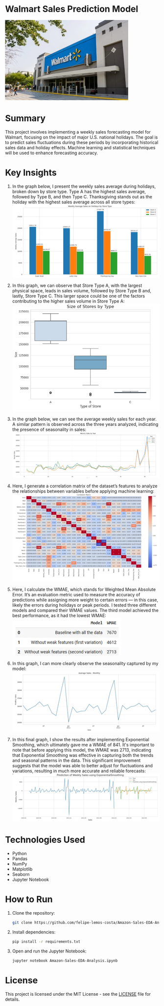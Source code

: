 # Walmart Sales Prediction Model
![0_walmart_logo](images/0_walmart_logo.jpg)

# Summary
This project involves implementing a weekly sales forecasting model for Walmart, focusing on the impact of major U.S. national holidays. The goal is to predict sales fluctuations during these periods by incorporating historical sales data and holiday effects. Machine learning and statistical techniques will be used to enhance forecasting accuracy.

# Key Insights
1. In the graph below, I present the weekly sales average during holidays, broken down by store type. Type A has the highest sales average, followed by Type B, and then Type C. Thanksgiving stands out as the holiday with the highest sales average across all store types:
![1_weekly_average_sales_on_holidays_by_store_type](images/1_weekly_average_sales_on_holidays_by_store_type.jpg)

2. In this graph, we can observe that Store Type A, with the largest physical space, leads in sales volume, followed by Store Type B and, lastly, Store Type C. This larger space could be one of the factors contributing to the higher sales volume in Store Type A:
![2_size_of_stores_by_type](images/2_size_of_stores_by_type.jpg)

3. In the graph below, we can see the average weekly sales for each year. A similar pattern is observed across the three years analyzed, indicating the presence of seasonality in sales:
![3_weekly_sales_by_year](images/3_weekly_sales_by_year.jpg)

4. Here, I generate a correlation matrix of the dataset’s features to analyze the relationships between variables before applying machine learning:
![4_correlation_matrix](images/4_correlation_matrix.jpg)

5. Here, I calculate the WMAE, which stands for Weighted Mean Absolute Error. It’s an evaluation metric used to measure the accuracy of predictions while assigning more weight to certain errors — in this case, likely the errors during holidays or peak periods. I tested three different models and compared their WMAE values. The third model achieved the best performance, as it had the lowest WMAE:
![5_WMAE](images/5_WMAE.jpg)

6. In this graph, I can more clearly observe the seasonality captured by my model:
![6_average_sales_monthly](images/6_average_sales_monthly.jpg)

7. In this final graph, I show the results after implementing Exponential Smoothing, which ultimately gave me a WMAE of 841. It's important to note that before applying this model, the WMAE was 2713, indicating that Exponential Smoothing was effective in capturing both the trends and seasonal patterns in the data. This significant improvement suggests that the model was able to better adjust for fluctuations and variations, resulting in much more accurate and reliable forecasts:
![7_prediction_using_exponential_smoothing](images/7_prediction_using_exponential_smoothing.jpg)

# Technologies Used
- Python
- Pandas
- NumPy
- Matplotlib
- Seaborn
- Jupyter Notebook

# How to Run

1. Clone the repository:
   ```bash
   git clone https://github.com/felipe-lemos-costa/Amazon-Sales-EDA-Analysis.git
   ```

2. Install dependencies:
   ```bash
   pip install -r requirements.txt
   ```

3. Open and run the Jupyter Notebook:
   ```bash
   jupyter notebook Amazon-Sales-EDA-Analysis.ipynb
   ```

# License
This project is licensed under the MIT License - see the [LICENSE](LICENSE) file for details.
